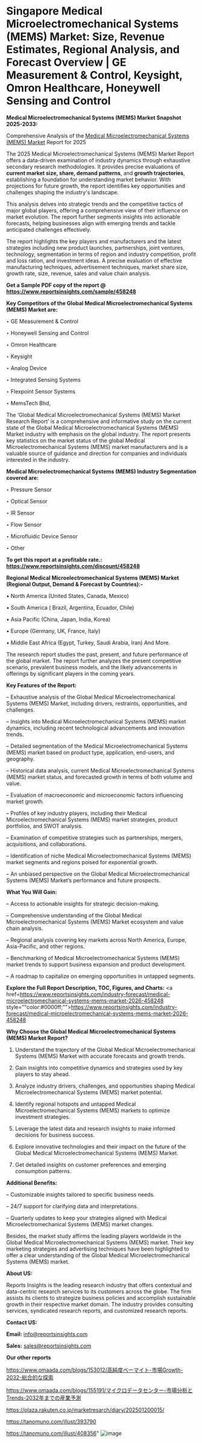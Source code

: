 # Singapore Medical Microelectromechanical Systems (MEMS) Market: Size, Revenue Estimates, Regional Analysis, and Forecast Overview | GE Measurement & Control, Keysight, Omron Healthcare, Honeywell Sensing and Control

<strong>Medical Microelectromechanical Systems (MEMS) Market Snapshot 2025-2033:</strong>

Comprehensive Analysis of the <a href=https://www.reportsinsights.com/sample/458248>Medical Microelectromechanical Systems (MEMS) Market</a> Report for 2025

The 2025 Medical Microelectromechanical Systems (MEMS) Market Report offers a data-driven examination of industry dynamics through exhaustive secondary research methodologies. It provides precise evaluations of <strong>current market size, share, demand patterns</strong>, and <strong>growth trajectories</strong>, establishing a foundation for understanding market behavior. With projections for future growth, the report identifies key opportunities and challenges shaping the industry's landscape.

This analysis delves into strategic trends and the competitive tactics of major global players, offering a comprehensive view of their influence on market evolution. The report further segments insights into actionable forecasts, helping businesses align with emerging trends and tackle anticipated challenges effectively.

The report highlights the key players and manufacturers and the latest strategies including new product launches, partnerships, joint ventures, technology, segmentation in terms of region and industry competition, profit and loss ration, and investment ideas. A precise evaluation of effective manufacturing techniques, advertisement techniques, market share size, growth rate, size, revenue, sales and value chain analysis.

<strong>Get a Sample PDF copy of the report @ <a href=https://www.reportsinsights.com/sample/458248 style=color:#0000ff;>https://www.reportsinsights.com/sample/458248</a></strong>

<strong>Key Competitors of the Global Medical Microelectromechanical Systems (MEMS) Market are:</strong>

‣ GE Measurement & Control

‣ Honeywell Sensing and Control

‣ Omron Healthcare

‣ Keysight

‣ Analog Device

‣ Integrated Sensing Systems

‣ Flexpoint Sensor Systems

‣ MemsTech Bhd,

The ‘Global Medical Microelectromechanical Systems (MEMS) Market Research Report’ is a comprehensive and informative study on the current state of the Global Medical Microelectromechanical Systems (MEMS) Market industry with emphasis on the global industry. The report presents key statistics on the market status of the global Medical Microelectromechanical Systems (MEMS) market manufacturers and is a valuable source of guidance and direction for companies and individuals interested in the industry.

<strong>Medical Microelectromechanical Systems (MEMS) Industry Segmentation covered are:</strong>

‣ Pressure Sensor

‣ Optical Sensor

‣ IR Sensor

‣ Flow Sensor

‣ Microfluidic Device Sensor

‣ Other

<strong>To get this report at a profitable rate.: <a href=https://www.reportsinsights.com/discount/458248 style=color:#0000ff;>https://www.reportsinsights.com/discount/458248</a></strong>

<strong>Regional Medical Microelectromechanical Systems (MEMS) Market (Regional Output, Demand &amp; Forecast by Countries):-</strong>

• North America (United States, Canada, Mexico)

• South America ( Brazil, Argentina, Ecuador, Chile)

• Asia Pacific (China, Japan, India, Korea)

• Europe (Germany, UK, France, Italy)

• Middle East Africa (Egypt, Turkey, Saudi Arabia, Iran) And More.

The research report studies the past, present, and future performance of the global market. The report further analyzes the present competitive scenario, prevalent business models, and the likely advancements in offerings by significant players in the coming years.

<strong>Key Features of the Report:</strong>

– Exhaustive analysis of the Global Medical Microelectromechanical Systems (MEMS) Market, including drivers, restraints, opportunities, and challenges.

– Insights into Medical Microelectromechanical Systems (MEMS) market dynamics, including recent technological advancements and innovation trends.

– Detailed segmentation of the Medical Microelectromechanical Systems (MEMS) market based on product type, application, end-users, and geography.

– Historical data analysis, current Medical Microelectromechanical Systems (MEMS) market status, and forecasted growth in terms of both volume and value.

– Evaluation of macroeconomic and microeconomic factors influencing market growth.

– Profiles of key industry players, including their Medical Microelectromechanical Systems (MEMS) market strategies, product portfolios, and SWOT analysis.

– Examination of competitive strategies such as partnerships, mergers, acquisitions, and collaborations.

– Identification of niche Medical Microelectromechanical Systems (MEMS) market segments and regions poised for exponential growth.

– An unbiased perspective on the Global Medical Microelectromechanical Systems (MEMS) Market’s performance and future prospects.

<strong>What You Will Gain:</strong>

– Access to actionable insights for strategic decision-making.

– Comprehensive understanding of the Global Medical Microelectromechanical Systems (MEMS) Market ecosystem and value chain analysis.

– Regional analysis covering key markets across North America, Europe, Asia-Pacific, and other regions.

– Benchmarking of Medical Microelectromechanical Systems (MEMS) market trends to support business expansion and product development.

– A roadmap to capitalize on emerging opportunities in untapped segments.

<strong>Explore the Full Report Description, TOC, Figures, and Charts:</strong>
<a href=https://www.reportsinsights.com/industry-forecast/medical-microelectromechanical-systems-mems-market-2026-458248 style=""color:#0000ff;"">https://www.reportsinsights.com/industry-forecast/medical-microelectromechanical-systems-mems-market-2026-458248</a>

<strong>Why Choose the Global Medical Microelectromechanical Systems (MEMS) Market Report?</strong>

1. Understand the trajectory of the Global Medical Microelectromechanical Systems (MEMS) Market with accurate forecasts and growth trends.

2. Gain insights into competitive dynamics and strategies used by key players to stay ahead.

3. Analyze industry drivers, challenges, and opportunities shaping Medical Microelectromechanical Systems (MEMS) market potential.

4. Identify regional hotspots and untapped Medical Microelectromechanical Systems (MEMS) markets to optimize investment strategies.

5. Leverage the latest data and research insights to make informed decisions for business success.

6. Explore innovative technologies and their impact on the future of the Global Medical Microelectromechanical Systems (MEMS) Market.

7. Get detailed insights on customer preferences and emerging consumption patterns.

<strong>Additional Benefits:</strong>

– Customizable insights tailored to specific business needs.

– 24/7 support for clarifying data and interpretations.

– Quarterly updates to keep your strategies aligned with Medical Microelectromechanical Systems (MEMS) market changes.

Besides, the market study affirms the leading players worldwide in the Global Medical Microelectromechanical Systems (MEMS) market. Their key marketing strategies and advertising techniques have been highlighted to offer a clear understanding of the Global Medical Microelectromechanical Systems (MEMS) market.

<strong><strong>About US</strong>:</strong>

Reports Insights is the leading research industry that offers contextual and data-centric research services to its customers across the globe. The firm assists its clients to strategize business policies and accomplish sustainable growth in their respective market domain. The industry provides consulting services, syndicated research reports, and customized research reports.

<strong>Contact US:</strong>

<p class=><b>Email:</b> <a href=mailto:info@reportsinsights.com>info@reportsinsights.com</a></p>
<p class=><b>Sales:</b> <a href=mailto:sales@reportsinsights.com>sales@reportsinsights.com</a></p>

<strong>Our other reports</strong>

<a href=https://www.omaada.com/blogs/153012/高純度ベーマイト-市場Growth-2032-総合的な探索>https://www.omaada.com/blogs/153012/高純度ベーマイト-市場Growth-2032-総合的な探索</a>

<a href=https://www.omaada.com/blogs/155191/マイクロデータセンター-市場分析とTrends-2032年までの産業予測>https://www.omaada.com/blogs/155191/マイクロデータセンター-市場分析とTrends-2032年までの産業予測</a>

<a href=https://plaza.rakuten.co.jp/marketresarch/diary/202501200015/>https://plaza.rakuten.co.jp/marketresarch/diary/202501200015/</a>

<a href=https://tanomuno.com/illust/393790>https://tanomuno.com/illust/393790</a>

<a href=https://tanomuno.com/illust/408356>https://tanomuno.com/illust/408356</a>"
![image](https://github.com/user-attachments/assets/f834804a-032d-4919-9424-fb4a692d4134)
